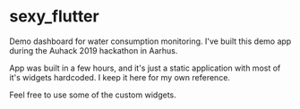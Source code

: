 # sexy_flutter

Demo dashboard for water consumption monitoring. I've built this demo app during the Auhack 2019 hackathon in Aarhus.

App was built in a few hours, and it's just a static application with most of it's widgets hardcoded. I keep it here for my own reference.

Feel free to use some of the custom widgets.
